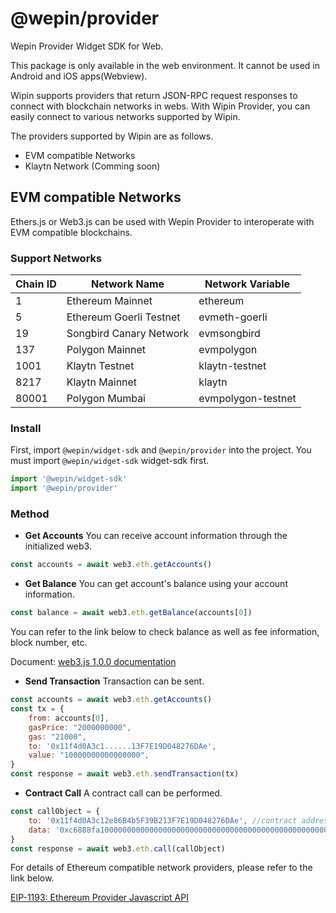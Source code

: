 # @wepin/provider
Wepin Provider Widget SDK for Web.

This package is only available in the web environment. It cannot be used in Android and iOS apps(Webview).

Wipin supports providers that return JSON-RPC request responses to connect with blockchain networks in webs. With Wipin Provider, you can easily connect to various networks supported by Wipin.

The providers supported by Wipin are as follows.
- EVM compatible Networks
- Klaytn Network (Comming soon)

## EVM compatible Networks
Ethers.js or Web3.js can be used with Wepin Provider to interoperate with EVM compatible blockchains.

### Support Networks
| Chain ID | Network Name            | Network Variable   |
| -------- | ----------------------- | ------------------ |
| 1        | Ethereum Mainnet        | ethereum           |
| 5        | Ethereum Goerli Testnet | evmeth-goerli      |
| 19       | Songbird Canary Network | evmsongbird        |
| 137      | Polygon Mainnet         | evmpolygon         |
| 1001     | Klaytn Testnet          | klaytn-testnet     |
| 8217     | Klaytn Mainnet          | klaytn             |
| 80001    | Polygon Mumbai          | evmpolygon-testnet |

### Install
First, import `@wepin/widget-sdk` and `@wepin/provider` into the project.
You must import `@wepin/widget-sdk` widget-sdk first.
```javascript
import '@wepin/widget-sdk'
import '@wepin/provider'
```

### Method
- **Get Accounts**
You can receive account information through the initialized web3.
```javascript
const accounts = await web3.eth.getAccounts()
```

- **Get Balance**
You can get account's balance using your account information.
```javascript
const balance = await web3.eth.getBalance(accounts[0])
```
You can refer to the link below to check balance as well as fee information, block number, etc.

Document: [web3.js 1.0.0 documentation](https://web3js-kr.readthedocs.io/ko/latest/getting-started.html)

- **Send Transaction**
Transaction can be sent.
```javascript
const accounts = await web3.eth.getAccounts()
const tx = {
    from: accounts[0],
    gasPrice: "2000000000",
    gas: "21000",
    to: '0x11f4d0A3c1......13F7E19D048276DAe',
    value: "10000000000000000",
}
const response = await web3.eth.sendTransaction(tx)
```

- **Contract Call**
A contract call can be performed.
```javascript
const callObject = {
	to: '0x11f4d0A3c12e86B4b5F39B213F7E19D048276DAe', //contract address
	data: '0xc6888fa10000000000000000000000000000000000000000000000000000000000000003'
}
const response = await web3.eth.call(callObject)
```


For details of Ethereum compatible network providers, please refer to the link below.

[EIP-1193: Ethereum Provider Javascript API](https://eips.ethereum.org/EIPS/eip-1193)